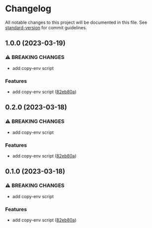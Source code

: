 # Changelog

All notable changes to this project will be documented in this file. See [standard-version](https://github.com/conventional-changelog/standard-version) for commit guidelines.

## 1.0.0 (2023-03-19)


### ⚠ BREAKING CHANGES

* add copy-env script

### Features

* add copy-env script ([82eb80a](https://github.com/carlosdnba/utils/commit/82eb80aa30722da0f9eef1cd7f723f20a3b13db4))

## 0.2.0 (2023-03-18)


### ⚠ BREAKING CHANGES

* add copy-env script

### Features

* add copy-env script ([82eb80a](https://github.com/carlosdnba/utils/commit/82eb80aa30722da0f9eef1cd7f723f20a3b13db4))

## 0.1.0 (2023-03-18)


### ⚠ BREAKING CHANGES

* add copy-env script

### Features

* add copy-env script ([82eb80a](https://github.com/carlosdnba/cdutils/commit/82eb80aa30722da0f9eef1cd7f723f20a3b13db4))

